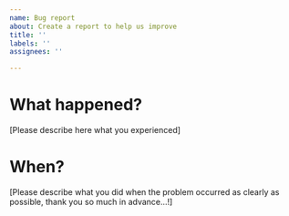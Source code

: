 ```yaml
---
name: Bug report
about: Create a report to help us improve
title: ''
labels: ''
assignees: ''

---
```


# What happened?
[Please describe here what you experienced]

# When?
[Please describe what you did when the problem occurred as clearly as possible, thank you so much in advance...!]
